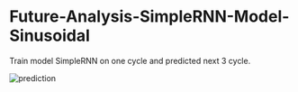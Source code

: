# Future-Analysis-SimpleRNN-Model-Sinusoidal
Train model SimpleRNN on one cycle and predicted next 3 cycle.

![prediction](https://user-images.githubusercontent.com/65563164/183380390-8fdf33d5-84a9-4395-848a-8cf62b119aaf.PNG)
